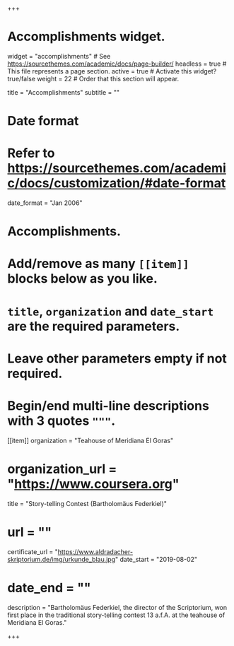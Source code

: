 +++
# Accomplishments widget.
widget = "accomplishments"  # See https://sourcethemes.com/academic/docs/page-builder/
headless = true  # This file represents a page section.
active = true  # Activate this widget? true/false
weight = 22  # Order that this section will appear.

title = "Accomplishments"
subtitle = ""

# Date format
#   Refer to https://sourcethemes.com/academic/docs/customization/#date-format
date_format = "Jan 2006"

# Accomplishments.
#   Add/remove as many `[[item]]` blocks below as you like.
#   `title`, `organization` and `date_start` are the required parameters.
#   Leave other parameters empty if not required.
#   Begin/end multi-line descriptions with 3 quotes `"""`.

[[item]]
  organization = "Teahouse of Meridiana El Goras"
  # organization_url = "https://www.coursera.org"
  title = "Story-telling Contest (Bartholomäus Federkiel)"
  # url = ""
  certificate_url = "https://www.aldradacher-skriptorium.de/img/urkunde_blau.jpg"
  date_start = "2019-08-02"
  # date_end = ""
  description = "Bartholomäus Federkiel, the director of the Scriptorium, won first place in the traditional story-telling contest 13 a.f.A. at the teahouse of Meridiana El Goras."

+++
